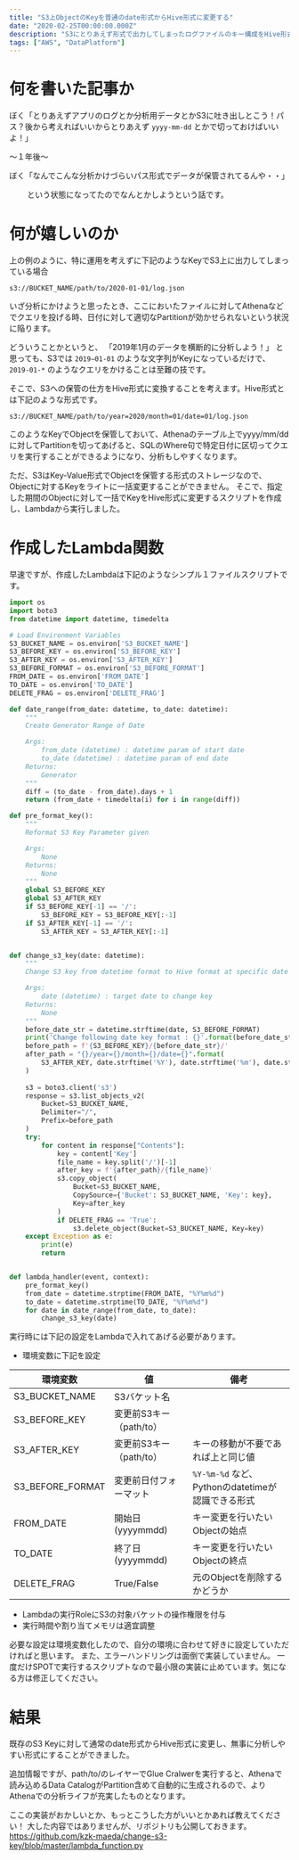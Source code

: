 ```yaml
---
title: "S3上ObjectのKeyを普通のdate形式からHive形式に変更する"
date: "2020-02-25T00:00:00.000Z"
description: "S3にとりあえず形式で出力してしまったログファイルのキー構成をHive形式に変換する方法"
tags: ["AWS", "DataPlatform"]
---
```


# 何を書いた記事か
ぼく「とりあえずアプリのログとか分析用データとかS3に吐き出しとこう！パス？後から考えればいいからとりあえず `yyyy-mm-dd` とかで切っておけばいいよ！」

〜１年後〜

ぼく「なんでこんな分析かけづらいパス形式でデータが保管されてるんや・・」

　　
という状態になってたのでなんとかしようという話です。

# 何が嬉しいのか
上の例のように、特に運用を考えずに下記のようなKeyでS3上に出力してしまっている場合

```
s3://BUCKET_NAME/path/to/2020-01-01/log.json
```

いざ分析にかけようと思ったとき、ここにおいたファイルに対してAthenaなどでクエリを投げる時、日付に対して適切なPartitionが効かせられないという状況に陥ります。

どういうことかというと、
「2019年1月のデータを横断的に分析しよう！」
と思っても、S3では `2019−01-01` のような文字列がKeyになっているだけで、 `2019-01-*` のようなクエリをかけることは至難の技です。


そこで、S3への保管の仕方をHive形式に変換することを考えます。Hive形式とは下記のような形式です。

```
s3://BUCKET_NAME/path/to/year=2020/month=01/date=01/log.json
```
このようなKeyでObjectを保管しておいて、Athenaのテーブル上でyyyy/mm/ddに対してPartitionを切ってあげると、SQLのWhere句で特定日付に区切ってクエリを実行することができるようになり、分析もしやすくなります。


ただ、S3はKey-Value形式でObjectを保管する形式のストレージなので、Objectに対するKeyをライトに一括変更することができません。
そこで、指定した期間のObjectに対して一括でKeyをHive形式に変更するスクリプトを作成し、Lambdaから実行しました。

# 作成したLambda関数

早速ですが、作成したLambdaは下記のようなシンプル１ファイルスクリプトです。

```python
import os
import boto3
from datetime import datetime, timedelta

# Load Environment Variables
S3_BUCKET_NAME = os.environ['S3_BUCKET_NAME']
S3_BEFORE_KEY = os.environ['S3_BEFORE_KEY']
S3_AFTER_KEY = os.environ['S3_AFTER_KEY']
S3_BEFORE_FORMAT = os.environ['S3_BEFORE_FORMAT']
FROM_DATE = os.environ['FROM_DATE']
TO_DATE = os.environ['TO_DATE']
DELETE_FRAG = os.environ['DELETE_FRAG']

def date_range(from_date: datetime, to_date: datetime):
    """
    Create Generator Range of Date

    Args:
        from_date (datetime) : datetime param of start date
        to_date (datetime) : datetime param of end date
    Returns:
        Generator
    """
    diff = (to_date - from_date).days + 1
    return (from_date + timedelta(i) for i in range(diff))

def pre_format_key():
    """
    Reformat S3 Key Parameter given 

    Args:
        None
    Returns:
        None
    """
    global S3_BEFORE_KEY
    global S3_AFTER_KEY
    if S3_BEFORE_KEY[-1] == '/':
        S3_BEFORE_KEY = S3_BEFORE_KEY[:-1]
    if S3_AFTER_KEY[-1] == '/':
        S3_AFTER_KEY = S3_AFTER_KEY[:-1]


def change_s3_key(date: datetime):
    """
    Change S3 key from datetime format to Hive format at specific date

    Args:
        date (datetime) : target date to change key
    Returns:
        None
    """
    before_date_str = datetime.strftime(date, S3_BEFORE_FORMAT)
    print('Change following date key format : {}'.format(before_date_str))
    before_path = f'{S3_BEFORE_KEY}/{before_date_str}/'
    after_path = "{}/year={}/month={}/date={}".format(
        S3_AFTER_KEY, date.strftime('%Y'), date.strftime('%m'), date.strftime('%d')
    )
    
    s3 = boto3.client('s3')
    response = s3.list_objects_v2(
        Bucket=S3_BUCKET_NAME,
        Delimiter="/",
        Prefix=before_path
    )
    try:
        for content in response["Contents"]:
            key = content['Key']
            file_name = key.split('/')[-1]
            after_key = f'{after_path}/{file_name}'
            s3.copy_object(
                Bucket=S3_BUCKET_NAME,
                CopySource={'Bucket': S3_BUCKET_NAME, 'Key': key},
                Key=after_key
            )
            if DELETE_FRAG == 'True':
                s3.delete_object(Bucket=S3_BUCKET_NAME, Key=key)
    except Exception as e:
        print(e)
        return


def lambda_handler(event, context):
    pre_format_key()
    from_date = datetime.strptime(FROM_DATE, "%Y%m%d")
    to_date = datetime.strptime(TO_DATE, "%Y%m%d")
    for date in date_range(from_date, to_date):
        change_s3_key(date)

```

実行時には下記の設定をLambdaで入れてあげる必要があります。

- 環境変数に下記を設定

| 環境変数 | 値 | 備考 |
|-----------------|------------------|------------------|
| S3_BUCKET_NAME | S3バケット名 |  |
| S3_BEFORE_KEY | 変更前S3キー（path/to） |  |
| S3_AFTER_KEY | 変更前S3キー（path/to） | キーの移動が不要であれば上と同じ値 |
| S3_BEFORE_FORMAT | 変更前日付フォーマット | `%Y-%m-%d` など、Pythonのdatetimeが認識できる形式 |
| FROM_DATE | 開始日(yyyymmdd) | キー変更を行いたいObjectの始点 |
| TO_DATE | 終了日(yyyymmdd) | キー変更を行いたいObjectの終点 |
| DELETE_FRAG | True/False | 元のObjectを削除するかどうか |


- Lambdaの実行RoleにS3の対象バケットの操作権限を付与
- 実行時間や割り当てメモリは適宜調整


必要な設定は環境変数化したので、自分の環境に合わせて好きに設定していただければと思います。
また、エラーハンドリングは面倒で実装していません。
一度だけSPOTで実行するスクリプトなので最小限の実装に止めています。気になる方は修正してください。


# 結果
既存のS3 Keyに対して通常のdate形式からHive形式に変更し、無事に分析しやすい形式にすることができました。

追加情報ですが、path/to/のレイヤーでGlue Cralwerを実行すると、Athenaで読み込めるData CatalogがPartition含めて自動的に生成されるので、よりAthenaでの分析ライフが充実したものとなります。

ここの実装がおかしいとか、もっとこうした方がいいとかあれば教えてください！
大した内容ではありませんが、リポジトリも公開しておきます。
https://github.com/kzk-maeda/change-s3-key/blob/master/lambda_function.py
